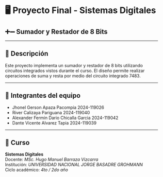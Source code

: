 # 🖥️ Proyecto Final - Sistemas Digitales  
## ➕➖ Sumador y Restador de 8 Bits  

---

## 📌 Descripción  
Este proyecto implementa un sumador y restador de 8 bits utilizando circuitos integrados vistos durante el curso.
El diseño permite realizar operaciones de suma y resta por medio del circuito integrado 7483.

---

## 👥 Integrantes del equipo  
- Jhonel Gerson Apaza Pacompia 2024-119026
- River Calizaya Pariguana 2024-119040
- Alexander Fermin Dario Chicalla Garcia 2024-119042
- Dante Vicente Alvarez Tapia 2024-119039

---

## 🏫 Curso  
**Sistemas Digitales**  
Docente: *MSc. Hugo Manuel Barraza Vizcarra*  
Institución: *UNIVERSIDAD NACIONAL JORGE BASADRE GROHMANN*  
Ciclo académico: *4to / 2do año*  
